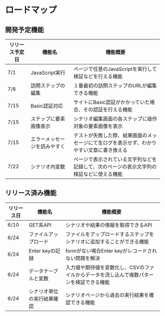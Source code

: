 # ロードマップ

## 開発予定機能

| リリース予定日 | 機能名 | 機能概要 |
| ------ | -------- | -------------- |
| 7/1 | JavaScript実行 | ページで任意のJavaScriptを実行して検証などを行える機能 |
| 7/8 | 訪問ステップの編集 | １番最初の訪問ステップのURLが編集できる機能 |
| 7/15 | Basic認証対応 | サイトにBasic認証がかかっていた場合、その認証を行える機能 |
| 7/15 | ステップに要素画像表示 | シナリオ編集画面の各ステップに操作対象の要素画像を表示 |
| 7/15 | エラーメッセージを読みやすく | テストが失敗した際、結果画面のメッセージにて生ログを表示せず、わかりやすい文章に書き換える |
| 7/22 | シナリオ内変数 | ページで表示されている文字列などを記録して、次のページの表示文字列の検証などに使える機能 |

## リリース済み機能

| リリース日 | 機能名 | 機能概要 |
| ------ | -------- | -------------- |
| 6/10 | GET系API | シナリオや結果の情報を取得できるAPI |
| 6/24 | ファイルアップロード | ファイルをアップロードするステップをシナリオに追加することができる機能 |
| 6/24 | Enter keyの記録 | formがない場合Enter keyがレコードされない問題を解決 |
| 6/24 | データテーブルと変数 | 入力値や期待値を変数化し、CSVのファイルからデータを流し込んで複数パターンを検証できる機能 |
| 6/24 | シナリオ単位の実行結果確認 | シナリオページから過去の実行結果を確認できる機能 |
